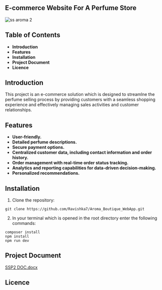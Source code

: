 ## E-commerce Website For A Perfume Store
![ss aroma 2](https://github.com/Ravishka7/Aroma_Boutique_WebApp/assets/107683747/88cb91a4-fde1-42c2-ace4-4fe040a51e5a)

## Table of Contents


- **Introduction**
- **Features**
- **Installation**
- **Project Document**
- **Licence**

## Introduction
This project is an e-commerce solution which is designed to streamlne the perfume selling process by providing customers with a seamless shopping experience and effectively managing sales activities and customer relationships.

## Features

- **User-friendly.**
- **Detailed perfume descriptions.**
- **Secure payment options.**
- **Centralized customer data, including contact information and order history.**
- **Order management with real-time order status tracking.**
- **Analytics and reporting capabilities for data-driven decision-making.**
- **Personalized recommendations.**

## Installation

1. Clone the repository:

```
git clone https://github.com/Ravishka7/Aroma_Boutique_WebApp.git
```
2. In your terminal which is opened in the root directory enter the following commands:

```
composer install
npm install
npm run dev
```
## Project Document

[SSP2 DOC.docx](https://github.com/Ravishka7/Aroma_Boutique_WebApp/files/12913663/SSP2.DOC.docx)

## Licence
